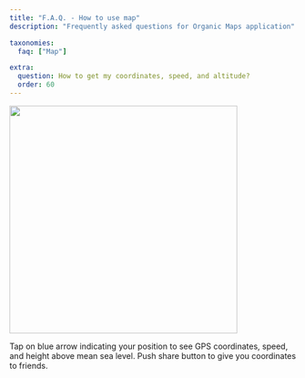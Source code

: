 ```yaml
---
title: "F.A.Q. - How to use map"
description: "Frequently asked questions for Organic Maps application"

taxonomies:
  faq: ["Map"]

extra:
  question: How to get my coordinates, speed, and altitude?
  order: 60
---
```


<img src="/images/faq/faq-map-my-position.jpg" width="400px"/>

Tap on blue arrow indicating your position to see GPS coordinates, speed, and height above mean sea level.
Push share button to give you coordinates to friends.
